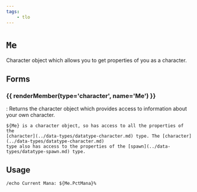 ```yaml
---
tags:
    - tlo
---
```

# `Me`

<!--tlo-desc-start-->
Character object which allows you to get properties of you as a character.
<!--tlo-desc-end-->
## Forms
<!--tlo-forms-start-->
### {{ renderMember(type='character', name='Me') }}

:   Returns the character object which provides access to information about your own character.

    ${Me} is a character object, so has access to all the properties of the
    [character](../data-types/datatype-character.md) type. The [character](../data-types/datatype-character.md)
    type also has access to the properties of the [spawn](../data-types/datatype-spawn.md) type.
<!--tlo-forms-end-->

## Usage

```
/echo Current Mana: ${Me.PctMana}%
```
<!--tlo-linkrefs-start-->
[character]: ../data-types/datatype-character.md
<!--tlo-linkrefs-end-->
